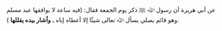 عن أبي هريرة أن رسول ﷲ ﷺ ذكر يوم الجمعة فقال: (فيه ساعة لا يوافقها عبد مسلم وهو قائم يصلي يسأل ﷲ تعالى شيئًا إلا أعطاه إياه ـ **وأشار بيده يقللها** ).